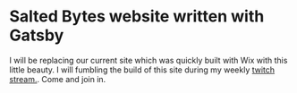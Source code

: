 # Salted Bytes website written with Gatsby

I will be replacing our current site which was quickly built with Wix with this little beauty.
I will fumbling the build of this site during my weekly [twitch stream.](https://www.twitch.tv/salted_bytes). Come and join in.
